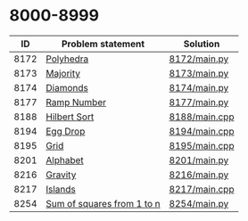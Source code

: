 # 8000-8999

| ID   | Problem statement                                                      | Solution                       |
|------|------------------------------------------------------------------------|--------------------------------|
| 8172 | [Polyhedra](https://www.e-olymp.com/en/problems/8172)                  | [8172/main.py](8172/main.py)   |
| 8173 | [Majority](https://www.e-olymp.com/en/problems/8173)                   | [8173/main.py](8173/main.py)   |
| 8174 | [Diamonds](https://www.e-olymp.com/en/problems/8174)                   | [8174/main.py](8174/main.py)   |
| 8177 | [Ramp Number](https://www.e-olymp.com/en/problems/8177)                | [8177/main.py](8177/main.py)   |
| 8188 | [Hilbert Sort](https://www.e-olymp.com/en/problems/8188)               | [8188/main.cpp](8188/main.cpp) |
| 8194 | [Egg Drop](https://www.e-olymp.com/en/problems/8194)                   | [8194/main.cpp](8194/main.cpp) |
| 8195 | [Grid](https://www.e-olymp.com/en/problems/8195)                       | [8195/main.cpp](8195/main.cpp) |
| 8201 | [Alphabet](https://www.e-olymp.com/en/problems/8201)                   | [8201/main.py](8201/main.py)   |
| 8216 | [Gravity](https://www.e-olymp.com/en/problems/8216)                    | [8216/main.py](8216/main.py)   |
| 8217 | [Islands](https://www.e-olymp.com/en/problems/8217)                    | [8217/main.cpp](8217/main.cpp) |
| 8254 | [Sum of squares from 1 to n](https://www.e-olymp.com/en/problems/8254) | [8254/main.py](8254/main.py)   |


